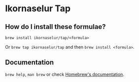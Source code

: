 # Ikornaselur Tap

## How do I install these formulae?

`brew install ikornaselur/tap/<formula>`

Or `brew tap ikornaselur/tap` and then `brew install <formula>`.

## Documentation

`brew help`, `man brew` or check [Homebrew's documentation](https://docs.brew.sh).
